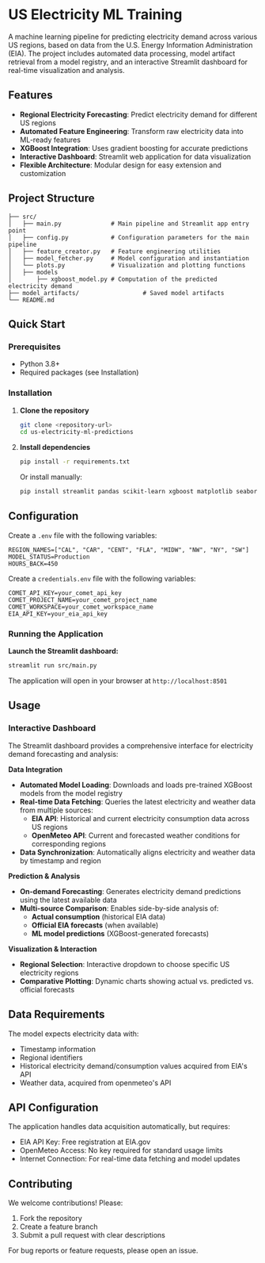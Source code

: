 # US Electricity ML Training

A machine learning pipeline for predicting electricity demand across various US regions, based on data from the U.S. Energy Information Administration (EIA). The project includes automated data processing, model artifact retrieval from a model registry, and an interactive Streamlit dashboard for real-time visualization and analysis.

## Features

- **Regional Electricity Forecasting**: Predict electricity demand for different US regions
- **Automated Feature Engineering**: Transform raw electricity data into ML-ready features
- **XGBoost Integration**: Uses gradient boosting for accurate predictions
- **Interactive Dashboard**: Streamlit web application for data visualization
- **Flexible Architecture**: Modular design for easy extension and customization

## Project Structure

```
├── src/
│   ├── main.py              # Main pipeline and Streamlit app entry point
│   ├── config.py            # Configuration parameters for the main pipeline
│   ├── feature_creator.py   # Feature engineering utilities
│   ├── model_fetcher.py     # Model configuration and instantiation
│   └── plots.py             # Visualization and plotting functions
│   ├── models
│       ├── xgboost_model.py # Computation of the predicted electricity demand
├── model_artifacts/                  # Saved model artifacts
└── README.md
```

## Quick Start

### Prerequisites

- Python 3.8+
- Required packages (see Installation)

### Installation

1. **Clone the repository**
   ```bash
   git clone <repository-url>
   cd us-electricity-ml-predictions
   ```

2. **Install dependencies**
   ```bash
   pip install -r requirements.txt
   ```
   
   Or install manually:
   ```bash
   pip install streamlit pandas scikit-learn xgboost matplotlib seaborn numpy
   ```

## Configuration

Create a `.env` file with the following variables:

```env
REGION_NAMES=["CAL", "CAR", "CENT", "FLA", "MIDW", "NW", "NY", "SW"]
MODEL_STATUS=Production
HOURS_BACK=450
```

Create a `credentials.env` file with the following variables:

```credentials.env
COMET_API_KEY=your_comet_api_key
COMET_PROJECT_NAME=your_comet_project_name
COMET_WORKSPACE=your_comet_workspace_name
EIA_API_KEY=your_eia_api_key
```

### Running the Application

**Launch the Streamlit dashboard:**
```bash
streamlit run src/main.py
```

The application will open in your browser at `http://localhost:8501`

## Usage

### Interactive Dashboard

The Streamlit dashboard provides a comprehensive interface for electricity demand forecasting and analysis:

**Data Integration**
- **Automated Model Loading**: Downloads and loads pre-trained XGBoost models from the model registry
- **Real-time Data Fetching**: Queries the latest electricity and weather data from multiple sources:
  - **EIA API**: Historical and current electricity consumption data across US regions
  - **OpenMeteo API**: Current and forecasted weather conditions for corresponding regions
- **Data Synchronization**: Automatically aligns electricity and weather data by timestamp and region

**Prediction & Analysis**
- **On-demand Forecasting**: Generates electricity demand predictions using the latest available data
- **Multi-source Comparison**: Enables side-by-side analysis of:
  - **Actual consumption** (historical EIA data)
  - **Official EIA forecasts** (when available)
  - **ML model predictions** (XGBoost-generated forecasts)

**Visualization & Interaction**
- **Regional Selection**: Interactive dropdown to choose specific US electricity regions
- **Comparative Plotting**: Dynamic charts showing actual vs. predicted vs. official forecasts

## Data Requirements

The model expects electricity data with:
- Timestamp information
- Regional identifiers
- Historical electricity demand/consumption values acquired from EIA's API
- Weather data, acquired from openmeteo's API

## API Configuration
The application handles data acquisition automatically, but requires:

- EIA API Key: Free registration at EIA.gov
- OpenMeteo Access: No key required for standard usage limits
- Internet Connection: For real-time data fetching and model updates



## Contributing

We welcome contributions! Please:
1. Fork the repository
2. Create a feature branch
3. Submit a pull request with clear descriptions

For bug reports or feature requests, please open an issue.